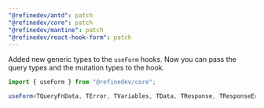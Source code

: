 ```yaml
---
"@refinedev/antd": patch
"@refinedev/core": patch
"@refinedev/mantine": patch
"@refinedev/react-hook-form": patch
---
```


Added new generic types to the `useForm` hooks. Now you can pass the query types and the mutation types to the hook.

```ts
import { useForm } from "@refinedev/core";

useForm<TQueryFnData, TError, TVariables, TData, TResponse, TResponseError>();
```